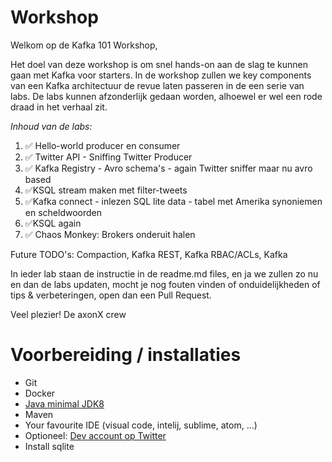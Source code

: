 # Workshop

Welkom op de Kafka 101 Workshop,

Het doel van deze workshop is om snel hands-on aan de slag te kunnen gaan met Kafka voor starters. In de workshop zullen we key components van een Kafka architectuur de revue laten passeren in de een serie van labs. De labs kunnen afzonderlijk gedaan worden, alhoewel er wel een rode draad in het verhaal zit.

*Inhoud van de labs:*
1. ✅ Hello-world producer en consumer 
2. ✅ Twitter API - Sniffing Twitter Producer
3. ✅ Kafka Registry - Avro schema's - again Twitter sniffer maar nu avro based
4. ✅KSQL stream maken met filter-tweets
5. ✅Kafka connect - inlezen SQL lite data - tabel met Amerika synoniemen en scheldwoorden
6. ✅KSQL again
7. ✅ Chaos Monkey: Brokers onderuit halen 

Future TODO's: Compaction, Kafka REST, Kafka RBAC/ACLs, Kafka 


In ieder lab staan de instructie in de readme.md files, en ja we zullen zo nu en dan de labs updaten, mocht je nog fouten vinden of onduidelijkheden of tips & verbeteringen, open dan een Pull Request.

Veel plezier!
De axonX crew


# Voorbereiding / installaties
-   Git
-   Docker
-   [Java minimal JDK8](https://www.oracle.com/technetwork/pt/java/javase/downloads/jdk8-downloads-2133151.html?printOnly=1)
-   Maven
-   Your favourite IDE (visual code, intelij, sublime, atom, …)
-   Optioneel: [Dev account op Twitter](https://developer.twitter.com/) 
-   Install sqlite 

